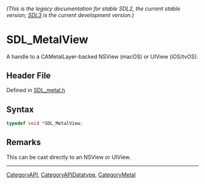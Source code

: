###### (This is the legacy documentation for stable SDL2, the current stable version; [SDL3](https://wiki.libsdl.org/SDL3/) is the current development version.)
# SDL_MetalView

A handle to a CAMetalLayer-backed NSView (macOS) or UIView (iOS/tvOS).

## Header File

Defined in [SDL_metal.h](https://github.com/libsdl-org/SDL/blob/SDL2/include/SDL_metal.h)

## Syntax

```c
typedef void *SDL_MetalView;
```

## Remarks

This can be cast directly to an NSView or UIView.

----
[CategoryAPI](CategoryAPI), [CategoryAPIDatatype](CategoryAPIDatatype), [CategoryMetal](CategoryMetal)

